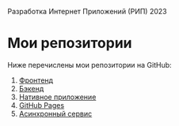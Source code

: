 Разработка Интернет Приложений (РИП) 2023
 # Мои репозитории

Ниже перечислены мои репозитории на GitHub:

1. [Фронтенд](https://github.com/Rozzenant/ReactMedCare/tree/SPA_React) 
2. [Бэкенд](https://github.com/Rozzenant/web/tree/Django_Rest_API) 
3. [Нативное приложение](https://github.com/Rozzenant/medical_care_mobile)
4. [GitHub Pages](https://rozzenant.github.io/ReactMedCare/)
5. [Асинхронный сервис](https://github.com/Rozzenant/check_doctor_async) 
